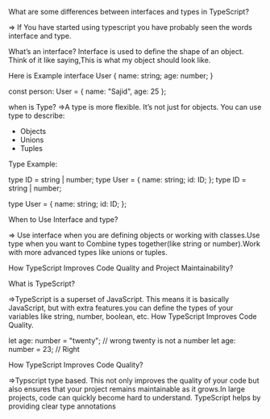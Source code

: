 What are some differences between interfaces and types in TypeScript?

=> If You have started using typescript you have probably seen the words interface 
and type.

What’s an interface?
 Interface is used to define the shape of an object. Think of it like saying,This is what my object should look like.

 Here is Example
interface User {
  name: string;
  age: number;
}

const person: User = {
  name: "Sajid",
  age: 25
};

when is Type?
=>A type is more flexible. It’s not just for objects. You can use type to describe:

* Objects
* Unions 
* Tuples

Type Example:

type ID = string | number;
type User = {
  name: string;
  id: ID;
};
type ID = string | number;

type User = {
  name: string;
  id: ID;
};

 When to Use Interface and type?


=> Use interface when you are defining objects or working with classes.Use type when you want to Combine types together(like string or number).Work with more advanced types like unions or tuples.


How TypeScript Improves Code Quality and Project Maintainability?

 What is TypeScript?

=>TypeScript is a superset of JavaScript. This means it is basically JavaScript, but with extra features.you can define the types of your variables like string, number, boolean, etc.
How TypeScript Improves Code Quality.

let age: number = "twenty"; // wrong twenty is not a number
let age: number = 23; // Right

 How TypeScript Improves Code Quality?
 
=>Typscript type based. This not only improves the quality of your code but also ensures that your project remains maintainable as it grows.In large projects, code can quickly become hard to understand. TypeScript helps by providing clear type annotations